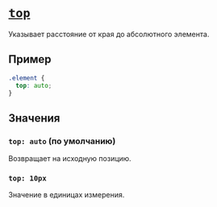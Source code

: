 # [`top`](../index.md)

Указывает расстояние от края до абсолютного элемента.

## Пример

```css
.element {
  top: auto;
}
```

## Значения

### `top: auto` (по умолчанию)

Возвращает на исходную позицию.

### `top: 10px`

Значение в единицах измерения.
